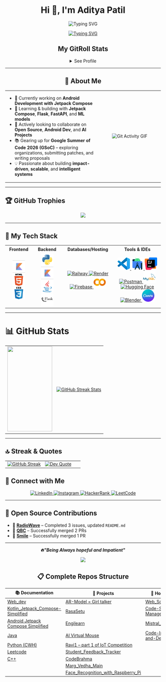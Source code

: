 <h1 align="center">Hi 👋, I'm Aditya Patil</h1>

<p align="center"><img src="https://readme-typing-svg.demolab.com?font=Fira+Code&size=32&duration=3000&pause=1000&color=00A1F7&repeat=false&width=1800&lines=Android+%26+Backend+Developer+%7C+Open+Source+Contributor+%7C+AI%2FML+Explorer+%7C+Python+Backend+Expert" alt="Typing SVG"/></p>

<p align="center">
  <a href="https://github.com/DenverCoder1/readme-typing-svg">
    <img src="https://readme-typing-svg.demolab.com?font=Fira+Code&size=22&duration=2500&pause=1000&color=00A1F7&center=true&vCenter=true&width=850&lines=%F0%9F%9A%80+Jetpack+Compose+%7C+Web+Development+%7C+GitHub+Driven+Learning" alt="Typing SVG" />
  </a>
</p>
<h2 align="center">My GitRoll Stats</h2>

<details>
  <summary align="center">See Profile</summary>
  <br>
    <a href="https://gitroll.io/profile/ubGQ1D9x6NWP8q3WI1eDXJrtekvx2" target="_blank"><img src="https://gitroll.io/api/badges/profiles/v1/ubGQ1D9x6NWP8q3WI1eDXJrtekvx2?theme=dark" alt="GitRoll Profile Badge"/></a>
</details> 

---

<h2 align="center">🚀 About Me</h2>

<table width="100%" align="center">
  <tr>
    <td width="60%" valign="top" align="left">
      <ul>
        <li>🔭 Currently working on <strong>Android Development with Jetpack Compose</strong></li>
        <li>🌱 Learning & building with <strong>Jetpack Compose</strong>, <strong>Flask</strong>, <strong>FastAPI</strong>, and <strong>ML models</strong></li>
        <li>👯 Actively looking to collaborate on <strong>Open Source</strong>, <strong>Android Dev</strong>, and <strong>AI Projects</strong></li>
        <li>📚 Gearing up for <strong>Google Summer of Code 2026 (GSoC)</strong> – exploring organizations, submitting patches, and writing proposals</li>
        <li>💡 Passionate about building <strong>impact-driven</strong>, <strong>scalable</strong>, and <strong>intelligent systems</strong></li>
      </ul>
    </td>
    <td width="40%" valign="middle" align="center">
      <img src="https://github.com/Aditya948351/Used-Images/raw/main/download-ezgif.com-speed.gif" alt="Git Activity GIF" />
    </td>
  </tr>
</table>



---

## 🏆 GitHub Trophies

<p align="center">
  <img src="https://github-profile-trophy.vercel.app/?username=Aditya948351&theme=radical&no-frame=false&no-bg=false&column=9"/>
</p>


---

<h2 align="left">🚀 My Tech Stack</h2>
<table>
  <tr>
    <th align="center">Frontend</th>
    <th align="center">Backend</th>
    <th align="center">Databases/Hosting</th>
    <th align="center">Tools & IDEs</th>
  </tr>
  <tr>
    <!-- Frontend -->
    <td align="center">
      <a href="https://developer.android.com/courses/" target="_blank">
        <img src="https://github.com/Aditya948351/Hosting/blob/main/Icons/isl/images.jpg?raw=true" alt="Flask" width="40" height="40"/>
      </a>
      <a href="https://www.w3.org/html/" target="_blank">
        <img src="https://raw.githubusercontent.com/devicons/devicon/master/icons/html5/html5-original-wordmark.svg" alt="HTML5" width="40" height="40"/>
      </a>
      <a href="https://www.w3schools.com/css/" target="_blank">
        <img src="https://raw.githubusercontent.com/devicons/devicon/master/icons/css3/css3-original-wordmark.svg" alt="CSS3" width="40" height="40"/>
      </a>
     <!-- 
     <a href="https://reactjs.org/" target="_blank">
        <img src="https://raw.githubusercontent.com/devicons/devicon/master/icons/react/react-original-wordmark.svg" alt="React" width="40" height="40"/>
      </a>
      <a href="https://developer.mozilla.org/en-US/docs/Web/JavaScript" target="_blank">
        <img src="https://raw.githubusercontent.com/devicons/devicon/master/icons/javascript/javascript-original.svg" alt="JavaScript" width="40" height="40"/>
      </a>
      <a href="https://www.typescriptlang.org/" target="_blank">
        <img src="https://raw.githubusercontent.com/devicons/devicon/master/icons/typescript/typescript-original.svg" alt="TypeScript" width="40" height="40"/>
      </a>   -->
    </td>
    <!-- Backend -->
    <td align="center">
      <a href="https://www.python.org/" target="_blank">
        <img src="https://raw.githubusercontent.com/devicons/devicon/master/icons/python/python-original.svg" alt="Python" width="40" height="40"/>
      </a>
      <a href="https://developer.android.com/courses/" target="_blank">
        <img src="https://github.com/Aditya948351/Hosting/blob/main/Icons/isl/images.jpg?raw=true" alt="Flask" width="40" height="40"/>
      </a>
      <a href="https://www.java.com" target="_blank">
        <img src="https://raw.githubusercontent.com/devicons/devicon/master/icons/java/java-original.svg" alt="Java" width="40" height="40"/>
      </a>
      <!-- <a href="https://nodejs.org/" target="_blank">
        <img src="https://raw.githubusercontent.com/devicons/devicon/master/icons/nodejs/nodejs-original-wordmark.svg" alt="Node.js" width="40" height="40"/>
      </a> -->
      <a href="https://flask.palletsprojects.com/" target="_blank">
        <img src="https://github.com/Aditya948351/Hosting/blob/main/flask.png?raw=true" alt="Flask" width="40" height="40"/>
      </a>
    </td>
    <!-- Hosting -->
    <td align="center">
      <a href="https://railway.app/" target="_blank">
        <img src="https://railway.app/brand/logo-light.svg" alt="Railway" width="40" height="40"/>
      </a>
      <a href="https://render.com/" target="_blank">
        <img src="https://avatars.githubusercontent.com/u/41714161?s=200&v=4" alt="Render" width="40" height="40"/>
      </a>
      <a href="https://firebase.google.com/" target="_blank">
        <img src="https://www.vectorlogo.zone/logos/firebase/firebase-icon.svg" alt="Firebase" width="40" height="40"/>
      </a>
      <a href="https://colab.research.google.com/" target="_blank">
        <img src="https://raw.githubusercontent.com/Aditya948351/Hosting/6591ec90308b66c5a931eca609c180bc882ec173/Google_Colaboratory_SVG_Logo.svg" alt="Colab" width="40" height="40"/>
      </a>
    </td>
    <!-- Tools -->
    <td align="center">
      <a href="https://code.visualstudio.com/" target="_blank">
        <img src="https://raw.githubusercontent.com/devicons/devicon/master/icons/vscode/vscode-original.svg" alt="VS Code" width="40" height="40"/>
      </a>
      <a href="https://developer.android.com/studio" target="_blank">
        <img src="https://raw.githubusercontent.com/devicons/devicon/master/icons/androidstudio/androidstudio-original.svg" alt="Android Studio" width="40" height="40"/>
      </a>
      <a href="https://www.jetbrains.com/idea/" target="_blank">
        <img src="https://raw.githubusercontent.com/devicons/devicon/master/icons/intellij/intellij-original.svg" alt="IntelliJ IDEA" width="40" height="40"/>
      </a>
      <a href="https://www.postman.com/" target="_blank">
        <img src="https://www.vectorlogo.zone/logos/getpostman/getpostman-icon.svg" alt="Postman" width="40" height="40"/>
      </a>
      <a href="https://www.mysql.com/" target="_blank">
        <img src="https://raw.githubusercontent.com/devicons/devicon/master/icons/mysql/mysql-original-wordmark.svg" alt="MySQL" width="40" height="40"/>
      </a>
      <a href="https://huggingface.co/" target="_blank">
        <img src="https://huggingface.co/front/assets/huggingface_logo.svg" alt="Hugging Face" width="40" height="40"/>
      </a>
      <a href="https://www.blender.org/" target="_blank">
        <img src="https://download.blender.org/branding/community/blender_community_badge_white.svg" alt="Blender" width="40" height="40"/>
      </a>
      <a href="https://www.canva.com/" target="_blank">
        <img src="https://github.com/Aditya948351/Hosting/blob/main/canva-icon.png?raw=true" alt="Canva" width="40" height="40"/>
      </a>
    </td>
  </tr>
</table>

---

<div>
  <h1><strong>📊 GitHub Stats</strong></h1>
  <table width="50%">
    <tr>
      <!-- Most Used Languages -->
      <td width="50%" valign="middle">
        <a href="https://github.com/Aditya948351">
          <img src="https://github-readme-stats.vercel.app/api/top-langs/?username=Aditya948351&hide=html,css&layout=compact&title_color=ffffff&text_color=c9cacc&icon_color=4AB197&theme=highcontrast" width="100%" height="275px" />
        </a>
      </td>
      <!-- GitHub Stats and Streak Stats -->
      <td width="50%" valign="middle">
        <a href="https://github.com/Aditya948351">
          <img src="https://github-readme-stats.vercel.app/api?username=Aditya948351&show_icons=true&show=reviews,prs_merged,prs_merged_percentage&theme=dark" width="100%" height="100%" alt="GitHub Streak Stats"/>
        </a>
        <br />
      </td>
    </tr>
  </table>
</div>

---

## 🔝 Streak & Quotes

<div>
  <table width="100%" align="center">
    <tr>
      <!-- Most Used Languages -->
      <td width="50%" valign="middle">
        <a href="https://github.com/Aditya948351">
          <img src="https://github-readme-streak-stats.herokuapp.com/?user=Aditya948351&theme=dracula" alt="GitHub Streak" />
        </a>
      </td>
      <!-- GitHub Stats and Streak Stats -->
      <td width="50%" valign="middle">
        <a href="https://github.com/Aditya948351">
        <img src="https://quotes-github-readme.vercel.app/api?type="vertical"&theme=merko" alt="Dev Quote" />          
        </a>
        <br />
      </td>
    </tr>
  </table>
</div>

## 🔗 Connect with Me

<p align="center">
  <a href="https://linkedin.com/in/aditya-patil-a7743a292" target="_blank">
    <img src="https://raw.githubusercontent.com/rahuldkjain/github-profile-readme-generator/master/src/images/icons/Social/linked-in-alt.svg" alt="LinkedIn" height="40" width="40"/>
  </a>
  <a href="https://instagram.com/aditya516227" target="_blank">
    <img src="https://raw.githubusercontent.com/rahuldkjain/github-profile-readme-generator/master/src/images/icons/Social/instagram.svg" alt="Instagram" height="40" width="40"/>
  </a>
  <a href="https://www.hackerrank.com/ap8548328" target="_blank">
    <img src="https://raw.githubusercontent.com/rahuldkjain/github-profile-readme-generator/master/src/images/icons/Social/hackerrank.svg" alt="HackerRank" height="40" width="40"/>
  </a>
  <a href="https://www.leetcode.com/adityapatil8793" target="_blank">
    <img src="https://raw.githubusercontent.com/rahuldkjain/github-profile-readme-generator/master/src/images/icons/Social/leet-code.svg" alt="LeetCode" height="40" width="40"/>
  </a>
</p>

---

<h2>💼 Open Source Contributions</h2>
<ul align="left">
  <li>🔧 <strong><a href="https://github.com/Aditya948351/RadioWave" target="_blank">RadioWave</a></strong> – Completed 3 issues, updated <code>README.md</code></li>
  <li>🔧 <strong><a href="https://github.com/Shahid6174/QBC" target="_blank">QBC</a></strong> – Successfully merged 2 PRs</li>
  <li>🔧 <strong><a href="https://github.com/Shahid6174/Smile" target="_blank">Smile</a></strong> – Successfully merged 1 PR</li>
</ul>

---
<p align="center">
<strong>🔥<i>"Being Always hopeful and Impatient"</i></strong>
</p>


<div href="https://github.com/Aditya948351" align="center">
  <img src="https://profile-counter.glitch.me/Aditya948351/count.svg?"  />
</div>


<h2 align="center">📋 Complete Repos Structure</h2>

<div align="center">

<table>
  <thead>
    <tr>
      <th>📚 Documentation</th>
      <th>🚀 Projects</th>
      <th>🔗 Hosted APIs</th>
    </tr>
  </thead>
  <tbody>
    <tr>
      <td><a href="https://github.com/Aditya948351/Web_dev">Web_dev</a></td>
      <td><a href="https://github.com/Aditya948351/AR-Model">AR-Model = Girl talker</a></td>
      <td><a href="https://github.com/Aditya948351/Web_Scrapping_API">Web_Scrapping_API</a></td>
    </tr>
    <tr>
      <td><a href="https://github.com/Aditya948351/Kotlin-Jetpack-Compose">Kotlin_Jetpack_Compose-Simplified</a></td>
      <td><a href="https://github.com/Aditya948351/RasaSetu">RasaSetu</a></td>
      <td><a href="https://github.com/Aditya948351/Code-Snippet-Manager">Code-Snippet-Manager</a></td>
    </tr>
    <tr>
      <td><a href="https://github.com/Aditya948351/Android-Jetpack-Compose-Simplified">Android Jetpack Compose Simplified</a></td>
      <td><a href="https://github.com/Aditya948351/Engilearn">Engilearn</a></td>
      <td><a href="https://github.com/Aditya948351/Mistral_OCR_API">Mistral_OCR_API</a></td>
    </tr>
    <tr>
      <td><a href="https://github.com/Aditya948351/Java">Java</a></td>
      <td><a href="https://github.com/Aditya948351/AI-Virtual-Mouse">AI Virtual Mouse</a></td>
      <td><a href="https://github.com/Aditya948351/Code-Interpreter-and-Debugger">Code-Interpreter-and-Debugger</a></td>
    </tr>
    <tr>
      <td><a href="https://github.com/Aditya948351/Python">Python (CWH)</a></td>
      <td><a href="https://github.com/Aditya948351/Ravi1">Ravi1 – part 1 of IoT Competition</a></td>
      <td></td>
    </tr>
    <tr>
      <td><a href="https://github.com/Aditya948351/Leetcode">Leetcode</a></td>
      <td><a href="https://github.com/Aditya948351/Student_Feedback_Tracker">Student_Feedback_Tracker</a></td>
      <td></td>
    </tr>
    <tr>
      <td><a href="https://github.com/Aditya948351/CPP-Documentation">C++</a></td>
      <td><a href="https://github.com/Aditya948351/CodeBrahma">CodeBrahma</a></td>
      <td></td>
    </tr>
    <tr>
      <td></td>
      <td><a href="https://github.com/Aditya948351/MargVedhaMain">Marg_Vedha_Main</a></td>
      <td></td>
    </tr>
    <tr>
      <td></td>
      <td><a href="https://github.com/Aditya948351/Face_Recognition_with_Raspberry_Pi">Face_Recognition_with_Raspberry_Pi</a></td>
      <td></td>
    </tr>
  </tbody>
</table>

</div>

